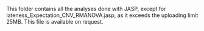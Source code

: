 This folder contains all the analyses done with JASP, except for lateness_Expectation_CNV_RMANOVA.jasp, as it exceeds the uploading limit 25MB. This file is available on request. 
